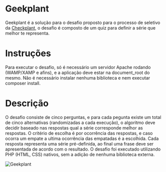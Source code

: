 # Geekplant

Geekplant é a solução para o desafio proposto para o processo de seletivo da [Checkplant](https://www.checkplant.com.br/), o desafio é composto de um quiz para definir  a série que melhor te representa.

# Instruções

Para executar o desafio, só é necessário um servidor Apache rodando (WAMP/XAMP e afins), e a aplicação deve estar na document_root do mesmo.
Não é necessário instalar nenhuma biblioteca e nem executar composer install.

# Descrição

O desafio consiste de cinco perguntas, e para cada pegunta existe um total de cinco alternativas (randomizadas a cada execução), o algoritmo deve decidir baseado nas respostas qual a série corresponde melhor as respostas. O critério de escolha é por ocorrência das respostas, e caso ocorra um empate a ultima ocorrência das empatadas é a escolhida.
Cada resposta representa uma série pré-definida, ao final uma frase deve ser apresentada de acordo com o resultado.
O desafio foi executado utilizando PHP (HTML, CSS) nativos, sem a adição de nenhuma biblioteca externa.

![Geekplant](demo/geekplant.gif)

